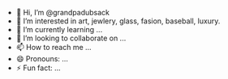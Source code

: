 - 👋 Hi, I’m @grandpadubsack
- 👀 I’m interested in art, jewlery, glass, fasion, baseball, luxury.
- 🌱 I’m currently learning ...
- 💞️ I’m looking to collaborate on ...
- 📫 How to reach me ...
- 😄 Pronouns: ...
- ⚡ Fun fact: ...

<!---
grandpadubsack/grandpadubsack is a ✨ special ✨ repository because its `README.md` (this file) appears on your GitHub profile.
You can click the Preview link to take a look at your changes.
--->
